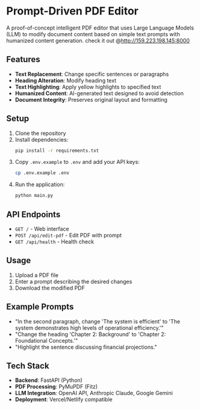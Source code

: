 # Prompt-Driven PDF Editor

A proof-of-concept intelligent PDF editor that uses Large Language Models (LLM) to modify document content based on simple text prompts with humanized content generation.
check it out @http://159.223.198.145:8000

## Features

- **Text Replacement**: Change specific sentences or paragraphs
- **Heading Alteration**: Modify heading text
- **Text Highlighting**: Apply yellow highlights to specified text
- **Humanized Content**: AI-generated text designed to avoid detection
- **Document Integrity**: Preserves original layout and formatting

## Setup

1. Clone the repository
2. Install dependencies:
   ```bash
   pip install -r requirements.txt
   ```
3. Copy `.env.example` to `.env` and add your API keys:
   ```bash
   cp .env.example .env
   ```
4. Run the application:
   ```bash
   python main.py
   ```

## API Endpoints

- `GET /` - Web interface
- `POST /api/edit-pdf` - Edit PDF with prompt
- `GET /api/health` - Health check

## Usage

1. Upload a PDF file
2. Enter a prompt describing the desired changes
3. Download the modified PDF

## Example Prompts

- "In the second paragraph, change 'The system is efficient' to 'The system demonstrates high levels of operational efficiency.'"
- "Change the heading 'Chapter 2: Background' to 'Chapter 2: Foundational Concepts.'"
- "Highlight the sentence discussing financial projections."

## Tech Stack

- **Backend**: FastAPI (Python)
- **PDF Processing**: PyMuPDF (Fitz)
- **LLM Integration**: OpenAI API, Anthropic Claude, Google Gemini
- **Deployment**: Vercel/Netlify compatible
